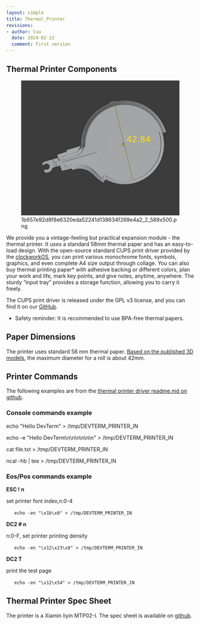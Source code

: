 ```yaml
---
layout: simple
title: Thermal_Printer
revisions:
- author: Cuu 
  date: 2024-02-22
  comment: First version
---
```

## Thermal Printer Components

<figure>
<img src="img/1b657e92d8f8e6320eda52241d138634f269e4a2_2_589x500.png"
title="1b657e92d8f8e6320eda52241d138634f269e4a2_2_589x500.png" />
<figcaption>1b657e92d8f8e6320eda52241d138634f269e4a2_2_589x500.png</figcaption>
</figure>

We provide you a vintage-feeling but practical expansion module - the
thermal printer. It uses a standard 58mm thermal paper and has an
easy-to-load design. With the open-source standard CUPS print driver
provided by the [clockworkOS](clockworkOS "wikilink"), you can print
various monochrome fonts, symbols, graphics, and even complete A4 size
output through collage. You can also buy thermal printing paper\* with
adhesive backing or different colors, plan your work and life, mark key
points, and give notes, anytime, anywhere. The sturdy “input tray”
provides a storage function, allowing you to carry it freely.

The CUPS print driver is released under the GPL v3 license, and you can
find it on our
[GitHub](https://github.com/clockworkpi/DevTerm/tree/main/Code/devterm_thermal_printer_cups).

- Safety reminder: It is recommended to use BPA-free thermal papers.

## Paper Dimensions

The printer uses standard 58 mm thermal paper. [Based on the published
3D
models](https://forum.clockworkpi.com/t/devterm-thermal-paper-size-limit/6896/5),
the maximum diameter for a roll is about 42mm.

## Printer Commands

The following examples are from the [thermal printer driver readme.md on
github](https://github.com/clockworkpi/DevTerm/tree/main/Code/thermal_printer).

### Console commands example

echo "Hello DevTerm" \> /tmp/DEVTERM_PRINTER_IN

echo -e "Hello DevTerm\n\n\n\n\n\n" \> /tmp/DEVTERM_PRINTER_IN

cat file.txt \> /tmp/DEVTERM_PRINTER_IN

ncal -hb \| tee \> /tmp/DEVTERM_PRINTER_IN

### Eos/Pos commands example

**ESC ! n**

set printer font index,n:0-4

`   echo -en "\x1b\x0" > /tmp/DEVTERM_PRINTER_IN`

**DC2 \# n**

n:0-F, set printer printing density

`   echo -en "\x12\x23\x8" > /tmp/DEVTERM_PRINTER_IN`

**DC2 T**

print the test page

`   echo -en "\x12\x54" > /tmp/DEVTERM_PRINTER_IN`

## Thermal Printer Spec Sheet

The printer is a Xiamin liyin MTP02-I. The spec sheet is available on
[github](https://github.com/clockworkpi/DevTerm/blob/main/Schematics/Spec_MTP02-I.pdf).

